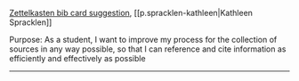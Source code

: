 [Zettelkasten bib card suggestion](https://youtu.be/hSx3GEwByEI), [[p.spracklen-kathleen|Kathleen Spracklen]]

Purpose: As a student, I want to improve my process for the collection of sources in any way possible, so that I can reference and cite information as efficiently and effectively as possible

---
